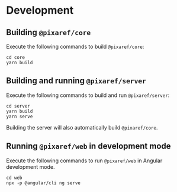 # Development

## Building `@pixaref/core`
Execute the following commands to build `@pixaref/core`:

```shell
cd core
yarn build
```

## Building and running `@pixaref/server`
Execute the following commands to build and run `@pixaref/server`:

```shell
cd server
yarn build
yarn serve
```

Building the server will also automatically build `@pixaref/core`.

## Running `@pixaref/web` in development mode
Execute the following commands to run `@pixaref/web` in Angular development mode.

```shell
cd web
npx -p @angular/cli ng serve
```